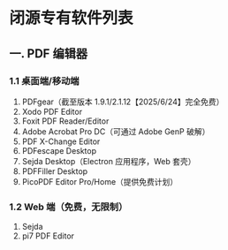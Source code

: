 # 闭源专有软件列表

## 一. PDF 编辑器

### 1.1 桌面端/移动端

1. PDFgear（截至版本 1.9.1/2.1.12【2025/6/24】完全免费）
2. Xodo PDF Editor
3. Foxit PDF Reader/Editor
4. Adobe Acrobat Pro DC（可通过 Adobe GenP 破解）
5. PDF X-Change Editor
6. PDFescape Desktop
7. Sejda Desktop（Electron 应用程序，Web 套壳）
8. PDFFiller Desktop
9. PicoPDF Editor Pro/Home（提供免费计划）

### 1.2 Web 端（免费，无限制）

1. Sejda
2. pi7 PDF Editor

